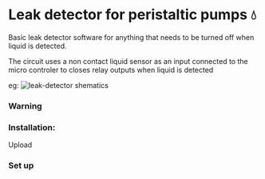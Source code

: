 # Leak detector for peristaltic pumps 💧
Basic leak detector software for anything that needs to be turned off when liquid is detected.

The circuit uses a non contact liquid sensor as an input connected to the micro controler to closes relay outputs when liquid is detected

eg:
![leak-detector shematics](https://user-images.githubusercontent.com/38887185/179356819-f5e267e1-d911-4a7a-a44c-b4b0e5c8cf60.jpg)

### Warning


### Installation:

Upload 

### Set up 




